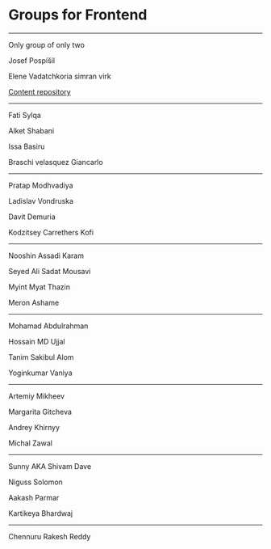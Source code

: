 # Groups for Frontend

---

Only group of only two

Josef Pospíšil

Elene Vadatchkoria
simran virk

[Content repository](https://github.com/pepe/our-awesome-portfolio)

---

Fati Sylqa 

Alket Shabani

Issa Basiru

Braschi velasquez Giancarlo

---

Pratap Modhvadiya

Ladislav Vondruska

Davit Demuria

Kodzitsey Carrethers Kofi

---

Nooshin Assadi Karam

Seyed Ali Sadat Mousavi

Myint Myat Thazin

Meron Ashame

---

Mohamad Abdulrahman

Hossain MD Ujjal

Tanim Sakibul Alom

Yoginkumar Vaniya

---

Artemiy Mikheev

Margarita Gitcheva

Andrey Khirnyy

Michal Zawal

---

Sunny AKA Shivam Dave 

Niguss Solomon 

Aakash Parmar 

Kartikeya Bhardwaj

---
Chennuru Rakesh Reddy
